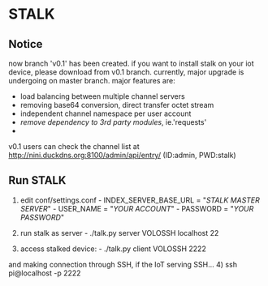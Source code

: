 # STALK

## Notice
now branch 'v0.1' has been created.
if you want to install stalk on your iot device, please download from v0.1 branch.
currently, major upgrade is undergoing on master branch. major features are:
  - load balancing between multiple channel servers
  - removing base64 conversion, direct transfer octet stream
  - independent channel namespace per user account
  - *remove dependency to 3rd party modules*, ie.'requests'
  - 
v0.1 users can check the channel list at
  http://nini.duckdns.org:8100/admin/api/entry/
  (ID:admin, PWD:stalk)

## Run STALK

  1. edit conf/settings.conf
    - INDEX_SERVER_BASE_URL = "*STALK MASTER SERVER*"
    - USER_NAME = "*YOUR ACCOUNT*"
    - PASSWORD = "*YOUR PASSWORD*" 

  2. run stalk as server
    - ./talk.py server VOLOSSH localhost 22
  
  3. access stalked device:
    - ./talk.py client VOLOSSH 2222

and making connection through SSH, if the IoT serving SSH... 
  4) ssh pi@localhost -p 2222
